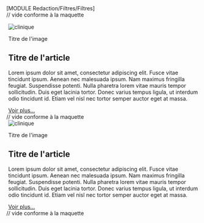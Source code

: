 <div class="News">
    <div class="row filtres" style="margin-left:0px!important">
        <div class="col-lg-10 col-md-10 col-sm-10 borderBottom">
            [MODULE Redaction/Filtres/Filtres]
        </div>
        <div class="col-lg-2 col-md-2 col-sm-2">
            // vide conforme à la maquette
        </div>
    </div>
    <div class="row news " style="margin-left:0px!important">
        <div class="col-lg-7 col-md-7 col-sm-7" style="padding-top: 15px;margin-left: 5px">
            <div class="imgArticle ">
                <img src="[!Domaine!]/Skins/Vetoccitan1/Images/imageratioclinique.jpg" class="img-responsive" alt="clinique" title="clinique" />
            </div>
            <div class="titreImage">
                <p class="legende">Titre de l'image</p>
            </div>
            <div class="titreArticle">
                <h2>Titre de l'article</h2>
            </div>
            <div class="textArticle">
                <p class="texte">   Lorem ipsum dolor sit amet, consectetur adipiscing elit. Fusce vitae tincidunt ipsum. Aenean nec malesuada ipsum. Nam maximus fringilla feugiat. Suspendisse potenti. Nulla pharetra lorem vitae mauris tempor sollicitudin. Duis eget lacinia tortor. Donec varius tempus ligula, ut interdum odio tincidunt id. Etiam vel nisl nec tortor semper auctor eget at massa.
                </p>
            </div>
            <a href="/[!Lien!]/Article" alt="" title="" >Voir plus...</a>
        </div>
        <div class="col-lg-5 col-md-5 col-sm-5">
            // vide conforme à la maquette
        </div>
    </div>
    <div class="row" style="margin-left:0px!important">
        <div class="col-lg-7 col-md-7 col-sm-7 borderTopContenu"style="margin-left: 5px">
            <div class="imgArticle ">
                <img src="[!Domaine!]/Skins/Vetoccitan1/Images/imageratioclinique.jpg" class="img-responsive" alt="clinique" title="clinique" />
            </div>
            <div class="titreImage">
                <p class="legende">Titre de l'image</p>
            </div>
            <div class="titreArticle">
                <h2>Titre de l'article</h2>
            </div>
            <div class="textArticle">
                <p class="texte">   Lorem ipsum dolor sit amet, consectetur adipiscing elit. Fusce vitae tincidunt ipsum. Aenean nec malesuada ipsum. Nam maximus fringilla feugiat. Suspendisse potenti. Nulla pharetra lorem vitae mauris tempor sollicitudin. Duis eget lacinia tortor. Donec varius tempus ligula, ut interdum odio tincidunt id. Etiam vel nisl nec tortor semper auctor eget at massa.
                </p>
            </div>
            <a href="/[!Lien!]/Article" alt="" title="" >Voir plus...</a>
        </div>
        <div class="col-lg-5 col-md-5 col-sm-5">
            // vide conforme à la maquette
        </div>
    </div>
</div>